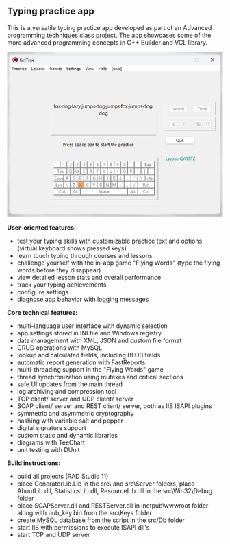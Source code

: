 ## Typing practice app

This is a versatile typing practice app developed as part of an Advanced programming techniques class project. The app showcases some of the more advanced programming concepts in C++ Builder and VCL library.

![App screenshot](keytype.png)


**User-oriented features:**
- test your typing skills with customizable practice text and options (virtual keyboard shows pressed keys)
- learn touch typing through courses and lessons
- challenge yourself with the in-app game "Flying Words" (type the flying words before they disappear)
- view detailed lesson stats and overall performance
- track your typing achievements
- configure settings
- diagnose app behavior with logging messages

**Core technical features:**
- multi-language user interface with dynamic selection
- app settings stored in INI file and Windows registry
- data management with XML, JSON and custom file format
- CRUD operations with MySQL
- lookup and calculated fields, including BLOB fields
- automatic report generation with FastReports
- multi-threading support in the "Flying Words" game
- thread synchronization using mutexes and critical sections
- safe UI updates from the main thread
- log archiving and compression tool
- TCP client/ server and UDP client/ server
- SOAP client/ server and REST client/ server, both as IIS ISAPI plugins
- symmetric and asymmetric cryptography
- hashing with variable salt and pepper
- digital signature support
- custom static and dynamic libraries
- diagrams with TeeChart
- unit testing with DUnit

**Build instructions:**
- build all projects (RAD Studio 11)
- place GeneratorLib.Lib in the src\ and src\Server folders, place AboutLib.dll, StatisticsLib.dll, ResourceLib.dll in the src\Win32\Debug folder
- place SOAPServer.dll and RESTServer.dll in inetpub\wwwroot folder along with pub_key.bin from the src\Keys folder
- create MySQL database from the script in the src/Db folder
- start IIS with permissions to execute ISAPI dll's
- start TCP and UDP server